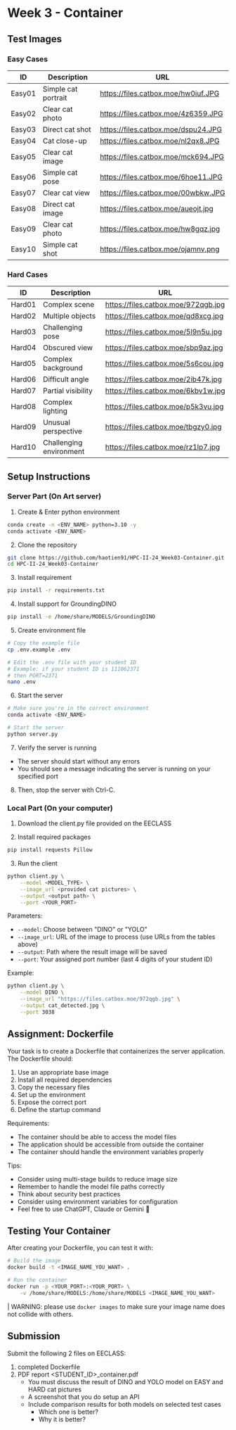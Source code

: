 # Week 3 - Container

## Test Images

### Easy Cases
| ID | Description | URL |
|----|-------------|-----|
| Easy01 | Simple cat portrait | https://files.catbox.moe/hw0iuf.JPG |
| Easy02 | Clear cat photo | https://files.catbox.moe/4z6359.JPG |
| Easy03 | Direct cat shot | https://files.catbox.moe/dspu24.JPG |
| Easy04 | Cat close-up | https://files.catbox.moe/nl2qx8.JPG |
| Easy05 | Clear cat image | https://files.catbox.moe/mck694.JPG |
| Easy06 | Simple cat pose | https://files.catbox.moe/6hoe11.JPG |
| Easy07 | Clear cat view | https://files.catbox.moe/00wbkw.JPG |
| Easy08 | Direct cat image | https://files.catbox.moe/aueojt.jpg |
| Easy09 | Clear cat photo | https://files.catbox.moe/hw8gqz.jpg |
| Easy10 | Simple cat shot | https://files.catbox.moe/ojamnv.png |

### Hard Cases
| ID | Description | URL |
|----|-------------|-----|
| Hard01 | Complex scene | https://files.catbox.moe/972qgb.jpg |
| Hard02 | Multiple objects | https://files.catbox.moe/qd8xcg.jpg |
| Hard03 | Challenging pose | https://files.catbox.moe/5l9n5u.jpg |
| Hard04 | Obscured view | https://files.catbox.moe/sbp9az.jpg |
| Hard05 | Complex background | https://files.catbox.moe/5s6cou.jpg |
| Hard06 | Difficult angle | https://files.catbox.moe/2ib47k.jpg |
| Hard07 | Partial visibility | https://files.catbox.moe/6kbv1w.jpg |
| Hard08 | Complex lighting | https://files.catbox.moe/p5k3vu.jpg |
| Hard09 | Unusual perspective | https://files.catbox.moe/tbgzy0.jpg |
| Hard10 | Challenging environment | https://files.catbox.moe/rz1lp7.jpg |

## Setup Instructions

### Server Part (On Art server)
1. Create & Enter python environment
```bash
conda create -n <ENV_NAME> python=3.10 -y
conda activate <ENV_NAME>
```

2. Clone the repository
```bash
git clone https://github.com/haotien91/HPC-II-24_Week03-Container.git
cd HPC-II-24_Week03-Container
```

3. Install requirement
```bash
pip install -r requirements.txt
```

4. Install support for GroundingDINO
```bash
pip install -e /home/share/MODELS/GroundingDINO
```

5. Create environment file
```bash
# Copy the example file
cp .env.example .env

# Edit the .env file with your student ID
# Example: if your student ID is 111062371
# then PORT=2371
nano .env
```

6. Start the server
```bash
# Make sure you're in the correct environment
conda activate <ENV_NAME>

# Start the server
python server.py
```

7. Verify the server is running
- The server should start without any errors
- You should see a message indicating the server is running on your specified port

8. Then, stop the server with Ctrl-C.


### Local Part (On your computer)

1. Download the client.py file provided on the EECLASS

2. Install required packages
```bash
pip install requests Pillow
```

3. Run the client
```bash
python client.py \
    --model <MODEL_TYPE> \
    --image_url <provided cat pictures> \
    --output <output path> \
    --port <YOUR_PORT>
```

Parameters:
- `--model`: Choose between "DINO" or "YOLO"
- `--image_url`: URL of the image to process (use URLs from the tables above)
- `--output`: Path where the result image will be saved
- `--port`: Your assigned port number (last 4 digits of your student ID)

Example:
```bash
python client.py \
    --model DINO \
    --image_url "https://files.catbox.moe/972qgb.jpg" \
    --output cat_detected.jpg \
    --port 3038
```

## Assignment: Dockerfile

Your task is to create a Dockerfile that containerizes the server application. The Dockerfile should:

1. Use an appropriate base image
2. Install all required dependencies
3. Copy the necessary files
4. Set up the environment
5. Expose the correct port
6. Define the startup command

Requirements:
- The container should be able to access the model files
- The application should be accessible from outside the container
- The container should handle the environment variables properly

Tips:
- Consider using multi-stage builds to reduce image size
- Remember to handle the model file paths correctly
- Think about security best practices
- Consider using environment variables for configuration
- Feel free to use ChatGPT, Claude or Gemini 🥸

## Testing Your Container

After creating your Dockerfile, you can test it with:

```bash
# Build the image
docker build -t <IMAGE_NAME_YOU_WANT> .

# Run the container
docker run -p <YOUR_PORT>:<YOUR_PORT> \
    -v /home/share/MODELS:/home/share/MODELS <IMAGE_NAME_YOU_WANT>
```

| WARNING: please use `docker images` to make sure your image name does not collide with others.


## Submission

Submit the following 2 files on EECLASS:
1. completed Dockerfile
2. PDF report <STUDENT_ID>_container.pdf
    - You must discuss the result of DINO and YOLO model on EASY and HARD cat pictures
    - A screenshot that you do setup an API
    - Include comparison results for both models on selected test cases
        - Which one is better?
        - Why it is better?
```
